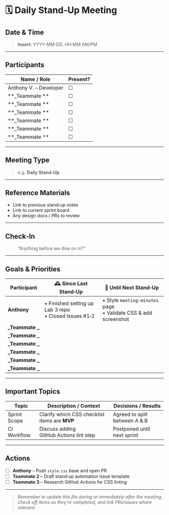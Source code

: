 # 🗓️ Daily Stand‑Up Meeting

## Date & Time
> **Insert:** YYYY‑MM‑DD, HH:MM AM/PM

---

## Participants
| Name / Role | Present? |
|-------------|----------|
| Anthony V. – Developer | ☐ |
| **_Teammate ** | ☐ |
| **_Teammate ** | ☐ |
| **_Teammate ** | ☐ |
| **_Teammate ** | ☐ |
| **_Teammate ** | ☐ |
| **_Teammate ** | ☐ |

---

## Meeting Type
> e.g. **Daily Stand‑Up**

---

## Reference Materials
- Link to previous stand‑up notes  
- Link to current sprint board  
- Any design docs / PRs to review  

---

## Check‑In
> “Anything before we dive on in?”

---

## Goals & Priorities

| Participant | 🕰️  **Since Last Stand‑Up** | 🚀  **Until Next Stand‑Up** |
|-------------|-----------------------------|-----------------------------|
| **Anthony** | • Finished setting up Lab 3 repo<br>• Closed Issues #1‑2 | • Style `meeting‑minutes` page<br>• Validate CSS & add screenshot |
| **_Teammate _** |  |  |
| **_Teammate _** |  |  |
| **_Teammate _** |  |  |
| **_Teammate _** |  |  |
| **_Teammate _** |  |  |
| **_Teammate _** |  |  |
---

## Important Topics

| Topic | Description / Context | Decisions / Results |
|-------|-----------------------|---------------------|
| Sprint Scope | Clarify which CSS checklist items are **MVP** | Agreed to split between A & B |
| CI Workflow | Discuss adding GitHub Actions lint step | Postponed until next sprint |

---

## Actions
- [ ] **Anthony** – Push `style.css` base and open PR  
- [ ] **Teammate 2** – Draft stand‑up automation issue template  
- [ ] **Teammate 3** – Research GitHub Actions for CSS linting  

---

> _Remember to update this file during or immediately after the meeting, check off items as they‘re completed, and link PRs/issues where relevant._
